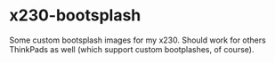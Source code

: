 # x230-bootsplash

Some custom bootsplash images for my x230. Should work for others ThinkPads as
well (which support custom bootplashes, of course).


